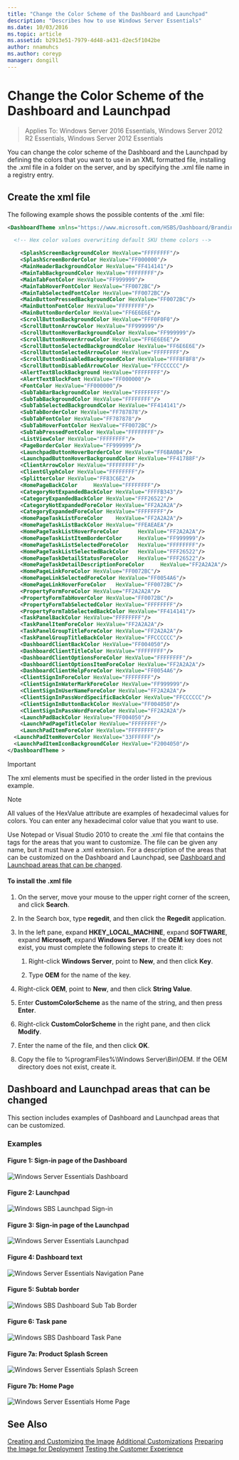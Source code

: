 ```yaml
---
title: "Change the Color Scheme of the Dashboard and Launchpad"
description: "Describes how to use Windows Server Essentials"
ms.date: 10/03/2016
ms.topic: article
ms.assetid: b2913e51-7979-4d48-a431-d2ec5f1042be
author: nnamuhcs
ms.author: coreyp
manager: dongill
---
```


# Change the Color Scheme of the Dashboard and Launchpad

>Applies To: Windows Server 2016 Essentials, Windows Server 2012 R2 Essentials, Windows Server 2012 Essentials

You can change the color scheme of the Dashboard and the Launchpad by defining the colors that you want to use in an XML formatted file, installing the .xml file in a folder on the server, and by specifying the .xml file name in a registry entry.

## Create the xml file
 The following example shows the possible contents of the .xml file:

```xml
<DashboardTheme xmlns="https://www.microsoft.com/HSBS/Dashboard/Branding/2010">

  <!-- Hex color values overwriting default SKU theme colors -->

    <SplashScreenBackgroundColor HexValue="FFFFFFFF"/>
    <SplashScreenBorderColor HexValue="FF000000"/>
    <MainHeaderBackgroundColor HexValue="FF414141"/>
    <MainTabBackgroundColor HexValue="FFFFFFFF"/>
    <MainTabFontColor HexValue="FF999999"/>
    <MainTabHoverFontColor HexValue="FF0072BC"/>
    <MainTabSelectedFontColor HexValue="FF0072BC"/>
    <MainButtonPressedBackgroundColor HexValue="FF0072BC"/>
    <MainButtonFontColor HexValue="FFFFFFFF"/>
    <MainButtonBorderColor HexValue="FF6E6E6E"/>
    <ScrollButtonBackgroundColor HexValue="FFF0F0F0"/>
    <ScrollButtonArrowColor HexValue="FF999999"/>
    <ScrollButtonHoverBackgroundColor HexValue="FF999999"/>
    <ScrollButtonHoverArrowColor HexValue="FF6E6E6E"/>
    <ScrollButtonSelectedBackgroundColor HexValue="FF6E6E6E"/>
    <ScrollButtonSelectedArrowColor HexValue="FFFFFFFF"/>
    <ScrollButtonDisabledBackgroundColor HexValue="FFF8F8F8"/>
    <ScrollButtonDisabledArrowColor HexValue="FFCCCCCC"/>
    <AlertTextBlockBackground HexValue="FFFFFFFF"/>
    <AlertTextBlockFont HexValue="FF000000"/>
    <FontColor HexValue="FF000000"/>
    <SubTabBarBackgroundColor HexValue="FFFFFFFF"/>
    <SubTabBackgroundColor HexValue="FFFFFFFF"/>
    <SubTabSelectedBackgroundColor HexValue="FF414141"/>
    <SubTabBorderColor HexValue="FF787878"/>
    <SubTabFontColor HexValue="FF787878"/>
    <SubTabHoverFontColor HexValue="FF0072BC"/>
    <SubTabPressedFontColor HexValue="FFFFFFFF"/>
    <ListViewColor HexValue="FFFFFFFF"/>
    <PageBorderColor HexValue="FF999999"/>   
    <LaunchpadButtonHoverBorderColor HexValue="FF6BA0B4"/>
    <LaunchpadButtonHoverBackgroundColor HexValue="FF41788F"/>
    <ClientArrowColor HexValue="FFFFFFFF"/>
    <ClientGlyphColor HexValue="FFFFFFFF"/>
    <SplitterColor HexValue="FF83C6E2"/>
    <HomePageBackColor     HexValue="FFFFFFFF"/>
    <CategoryNotExpandedBackColor HexValue="FFFFB343"/>
    <CategoryExpandedBackColor HexValue="FFF26522"/>
    <CategoryNotExpandedForeColor HexValue="FF2A2A2A"/>
    <CategoryExpandedForeColor HexValue="FFFFFFFF"/>
    <HomePageTaskListForeColor    HexValue="FF2A2A2A"/>
    <HomePageTaskListBackColor HexValue="FFEAEAEA"/>
    <HomePageTaskListHoverForeColor      HexValue="FF2A2A2A"/>
    <HomePageTaskListItemBorderColor     HexValue="FF999999"/>
    <HomePageTaskListSelectedForeColor   HexValue="FFFFFFFF"/>
    <HomePageTaskListSelectedBackColor   HexValue="FFF26522"/>
    <HomePageTaskDetailStatusForeColor   HexValue="FFF26522"/>
    <HomePageTaskDetailDescriptionForeColor     HexValue="FF2A2A2A"/>
    <HomePageLinkForeColor HexValue="FF0072BC"/>
    <HomePageLinkSelectedForeColor HexValue="FF0054A6"/>
    <HomePageLinkHoverForeColor   HexValue="FF0072BC"/>
    <PropertyFormForeColor HexValue="FF2A2A2A"/>
    <PropertyFormTabHoverColor HexValue="FF0072BC"/>
    <PropertyFormTabSelectedColor HexValue="FFFFFFFF"/>
    <PropertyFormTabSelectedBackColor HexValue="FF414141"/>
    <TaskPanelBackColor HexValue="FFFFFFFF"/>
    <TaskPanelItemForeColor HexValue="FF2A2A2A"/>
    <TaskPanelGroupTitleForeColor HexValue="FF2A2A2A"/>
    <TaskPanelGroupTitleBackColor HexValue="FFCCCCCC"/>
    <DashboardClientBackColor HexValue="FF004050"/>
    <DashboardClientTitleColor HexValue="FFFFFFFF"/>
    <DashboardClientOptionsForeColor HexValue="FFFFFFFF"/>
    <DashboardClientOptionsItemForeColor HexValue="FF2A2A2A"/>
    <DashboardClientHelpForeColor HexValue="FF0054A6"/>
    <ClientSignInForeColor HexValue="FFFFFFFF"/>
    <ClientSignInWaterMarkForeColor HexValue="FF999999"/>
    <ClientSignInUserNameForeColor HexValue="FF2A2A2A"/>
    <ClientSignInPassWordSpecificBackColor HexValue="FFCCCCCC"/>
    <ClientSignInButtonBackColor HexValue="FF004050"/>
    <ClientSignInPassWordForeColor HexValue="FF2A2A2A"/>
    <LaunchPadBackColor HexValue="FF004050"/>
    <LaunchPadPageTitleColor HexValue="FFFFFFFF"/>
    <LaunchPadItemForeColor HexValue="FFFFFFFF"/>
  <LaunchPadItemHoverColor HexValue="33FFFFFF"/>
  <LaunchPadItemIconBackgroundColor HexValue="F2004050"/>
</DashboardTheme >

```

> [!IMPORTANT]
>  The xml elements must be specified in the order listed in the previous example.

> [!NOTE]
>  All values of the HexValue attribute are examples of hexadecimal values for colors. You can enter any hexadecimal color value that you want to use.

 Use Notepad or Visual Studio 2010 to create the .xml file that contains the tags for the areas that you want to customize. The file can be given any name, but it must have a .xml extension. For a description of the areas that can be customized on the Dashboard and Launchpad, see [Dashboard and Launchpad areas that can be changed](Change-the-Color-Scheme-of-the-Dashboard-and-Launchpad.md#BKMK_Dashboard).

#### To install the .xml file

1.  On the server, move your mouse to the upper right corner of the screen, and click **Search**.

2.  In the Search box, type **regedit**, and then click the **Regedit** application.

3.  In the left pane, expand **HKEY_LOCAL_MACHINE**, expand **SOFTWARE**, expand **Microsoft**, expand **Windows Server**. If the **OEM** key does not exist, you must complete the following steps to create it:

    1.  Right-click **Windows Server**, point to **New**, and then click **Key**.

    2.  Type **OEM** for the name of the key.

4.  Right-click **OEM**, point to **New**, and then click **String Value**.

5.  Enter **CustomColorScheme** as the name of the string, and then press **Enter**.

6.  Right-click **CustomColorScheme** in the right pane, and then click **Modify**.

7.  Enter the name of the file, and then click **OK**.

8.  Copy the file to %programFiles%\Windows Server\Bin\OEM. If the OEM directory does not exist, create it.

##  <a name="BKMK_Dashboard"></a> Dashboard and Launchpad areas that can be changed
 This section includes examples of Dashboard and Launchpad areas that can be customized.

### Examples

####  <a name="BKMK_Figure1"></a> Figure 1: Sign-in page of the Dashboard
 ![Windows Server Essentials Dashboard](media/SBS8_ADK_Dashboard_Signin_RC.png "SBS8_ADK_Dashboard_Signin_RC")

####  <a name="BKMK_Figure2"></a> Figure 2: Launchpad
 ![Windows SBS Launchpad Sign&#45;in](media/SBS8_ADK_LaunchpadSignin2.png "SBS8_ADK_LaunchpadSignin2")

####  <a name="BKMK_Figure3"></a> Figure 3: Sign-in page of the Launchpad
 ![Windows Server Essentials Launchpad](media/SBS8_ADK_Launchpad_Signin_RC.png "SBS8_ADK_Launchpad_Signin_RC")

####  <a name="BKMK_Figure4"></a> Figure 4: Dashboard text
 ![Windows Server Essentials Navigation Pane](media/SBS8_ADK_Navigation_RC.png "SBS8_ADK_Navigation_RC")

####  <a name="BKMK_Figure5"></a> Figure 5: Subtab border
 ![Windows SBS Dashboard Sub Tab Border](media/SBS8_ADK_DashboardSubtabborder.png "SBS8_ADK_DashboardSubtabborder")

####  <a name="BKMK_Figure6"></a> Figure 6: Task pane
 ![Windows SBS Dashboard Task Pane](media/SBS8_ADK_DashboardTaskPane.png "SBS8_ADK_DashboardTaskPane")

####  <a name="BKMK_Figure9"></a> Figure 7a: Product Splash Screen
 ![Windows Server Essentials Splash Screen](media/SBS8_ADK_productspalshscreen_RC.png "SBS8_ADK_productspalshscreen_RC")

#### Figure 7b: Home Page
 ![Windows Server Essentials Home Page](media/SBS8_ADK_Dashboard_HomePage_RC.png "SBS8_ADK_Dashboard_HomePage_RC")

## See Also
 [Creating and Customizing the Image](Creating-and-Customizing-the-Image.md)
 [Additional Customizations](Additional-Customizations.md)
 [Preparing the Image for Deployment](Preparing-the-Image-for-Deployment.md)
 [Testing the Customer Experience](Testing-the-Customer-Experience.md)